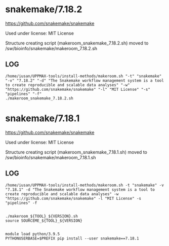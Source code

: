 snakemake/7.18.2
========================

<https://github.com/snakemake/snakemake>

Used under license:
MIT License


Structure creating script (makeroom_snakemake_7.18.2.sh) moved to /sw/bioinfo/snakemake/makeroom_7.18.2.sh

LOG
---

    /home/iusan/UPPMAX-tools/install-methods/makeroom.sh "-t" "snakemake" "-v" "7.18.2" "-d" "The Snakemake workflow management system is a tool to create reproducible and scalable data analyses" "-w" "https://github.com/snakemake/snakemake" "-l" "MIT License" "-s" "pipelines" "-f"
    ./makeroom_snakemake_7.18.2.sh
snakemake/7.18.1
========================

<https://github.com/snakemake/snakemake>

Used under license:
MIT License


Structure creating script (makeroom_snakemake_7.18.1.sh) moved to /sw/bioinfo/snakemake/makeroom_7.18.1.sh

LOG
---

    /home/iusan/UPPMAX-tools/install-methods/makeroom.sh -t "snakemake" -v "7.18.1" -d "The Snakemake workflow management system is a tool to create reproducible and scalable data analyses" -w "https://github.com/snakemake/snakemake" -l "MIT License" -s "pipelines" -f


    ./makeroom_${TOOL}_${VERSION}.sh
    source SOURCEME_${TOOL}_${VERSION}
    

    module load python/3.9.5
    PYTHONUSERBASE=$PREFIX pip install --user snakemake==7.18.1
